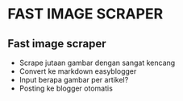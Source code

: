 # FAST IMAGE SCRAPER

## Fast image scraper
- Scrape jutaan gambar dengan sangat kencang
- Convert ke markdown easyblogger
- Input berapa gambar per artikel?
- Posting ke blogger otomatis